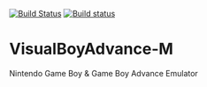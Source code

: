 [![Build Status](https://travis-ci.org/libretro/vbam-libretro.svg?branch=master)](https://travis-ci.org/libretro/vbam-libretro)
[![Build status](https://ci.appveyor.com/api/projects/status/moh6kxvybt9ey3mp?svg=true)](https://ci.appveyor.com/project/bparker06/vbam-libretro)

# VisualBoyAdvance-M
Nintendo Game Boy & Game Boy Advance Emulator